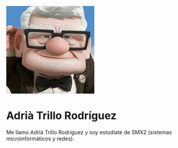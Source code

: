 ![Image](https://github.com/GLOXII/GLOXII.github.io/blob/main/uo--235x235.jpg) 
# Adrià Trillo Rodríguez
Me llamo Adrià Trillo Rodríguez y soy estudiate de SMX2 (sistemas microinformáticos y redes).
